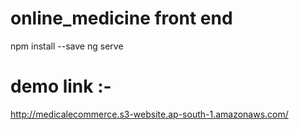 # online_medicine front end

npm install --save
ng serve

# demo link :-
http://medicalecommerce.s3-website.ap-south-1.amazonaws.com/
